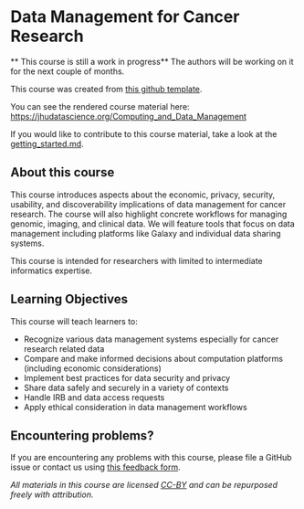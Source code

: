 # Data Management for Cancer Research

** This course is still a work in progress** The authors will be working on it for the next couple of months.


This course was created from [this github template](https://github.com/jhudsl/DaSL_Course_Template_Bookdown).

You can see the rendered course material here:  https://jhudatascience.org/Computing_and_Data_Management

If you would like to contribute to this course material, take a look at the [getting_started.md](./getting_started.md).

## About this course

This course introduces aspects about the economic, privacy, security, usability, and discoverability implications of data management for cancer research. The course will also highlight concrete workflows for managing genomic, imaging, and clinical data. We will feature tools that focus on data management including platforms like Galaxy and individual data sharing systems.

This course is intended for researchers with limited to intermediate informatics expertise. 

## Learning Objectives

This course will teach learners to:  

- Recognize various data management systems especially for cancer research related data
- Compare and make informed decisions about computation platforms (including economic considerations)
- Implement best practices for data security and privacy
- Share data safely and securely in a variety of contexts
- Handle IRB and data access requests
- Apply ethical consideration in data management workflows


## Encountering problems?

If you are encountering any problems with this course, please file a GitHub issue or contact us using [this feedback form](https://docs.google.com/forms/d/e/1FAIpQLSeYwgP9ZKGRCCkLV2vnMZy9ZLSqXZTUKTFKDVYEy95aXzw2Bg/viewform).

_All materials in this course are licensed [CC-BY](https://tldrlegal.com/license/creative-commons-attribution-(cc)) and can be repurposed freely with attribution._
